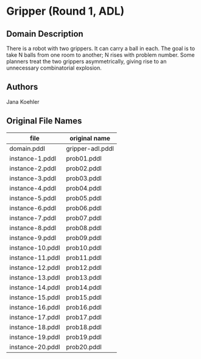 # Gripper (Round 1, ADL)

## Domain Description

There is a robot with two grippers.
It can carry a ball in each.
The goal is to take N balls from one room to another; N rises with problem number.
Some planners treat the two grippers asymmetrically, giving rise to an unnecessary combinatorial explosion.

## Authors

Jana Koehler

## Original File Names

| file              | original name    |
|-------------------|------------------|
| domain.pddl       | gripper-adl.pddl |
| instance-1.pddl   | prob01.pddl      |
| instance-2.pddl   | prob02.pddl      |
| instance-3.pddl   | prob03.pddl      |
| instance-4.pddl   | prob04.pddl      |
| instance-5.pddl   | prob05.pddl      |
| instance-6.pddl   | prob06.pddl      |
| instance-7.pddl   | prob07.pddl      |
| instance-8.pddl   | prob08.pddl      |
| instance-9.pddl   | prob09.pddl      |
| instance-10.pddl  | prob10.pddl      |
| instance-11.pddl  | prob11.pddl      |
| instance-12.pddl  | prob12.pddl      |
| instance-13.pddl  | prob13.pddl      |
| instance-14.pddl  | prob14.pddl      |
| instance-15.pddl  | prob15.pddl      |
| instance-16.pddl  | prob16.pddl      |
| instance-17.pddl  | prob17.pddl      |
| instance-18.pddl  | prob18.pddl      |
| instance-19.pddl  | prob19.pddl      |
| instance-20.pddl  | prob20.pddl      |
